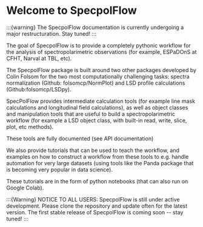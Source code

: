 # Welcome to SpecpolFlow

:::{warning}
The SpecpolFlow documentation is currently undergoing a major restructuration. 
Stay tuned!
:::

The goal of SpecpolFlow is to provide a completely pythonic workflow for the analysis of 
spectropolarimetric observations (for example, ESPaDOnS at CFHT, Narval at TBL, etc). 

The SpecpolFlow package is built around two other packages developed by Colin Folsom for 
the two most computationally challenging tasks: spectra normalization (Github: folsomcp/NormPlot) 
and LSD profile calculations (Github:folsomcp/LSDpy). 

SpecPolFlow provides intermediate calculation tools (for example line mask calculations and 
longitudinal field calculations), as well as object classes and manipulation tools that are useful 
to build a spectropolarimetric workflow (for example a LSD object class, with built-in read, write, 
slice, plot, etc methods). 

These tools are fully documented (see API documentation)

We also provide tutorials that can be used to teach the workflow, 
and examples on how to construct a workflow from these tools to e.g. handle automation 
for very large datasets (using tools like the Panda package that is becoming very popular in data science). 

These tutorials are in the form of python notebooks (that can also run on Google Colab). 

:::{Warning}
NOTICE TO ALL USERS: SpecpolFlow is still under active development. Please clone the repository and update often for the latest version. The first stable release of SpecpolFlow is coming soon -- stay tuned!
:::